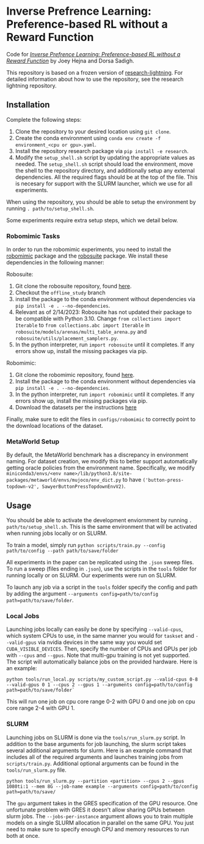 # Inverse Prefrence Learning: Preference-based RL without a Reward Function

Code for [*Inverse Prefrence Learning: Preference-based RL without a Reward Function*](https://arxiv.org/pdf/2305.15363.pdf) by Joey Hejna and Dorsa Sadigh.

This repository is based on a frozen version of [research-lightning](https://github.com/jhejna/research-lightning). For detailed information about how to use the repository, see the research lightning repository.

## Installation

Complete the following steps:
1. Clone the repository to your desired location using `git clone`.
2. Create the conda environment using `conda env create -f environment_<cpu or gpu>.yaml`.
3. Install the repository research package via `pip install -e research`.
4. Modify the `setup_shell.sh` script by updating the appropriate values as needed. The `setup_shell.sh` script should load the environment, move the shell to the repository directory, and additionally setup any external dependencies. All the required flags should be at the top of the file. This is necesary for support with the SLURM launcher, which we use for all experiments.

When using the repository, you should be able to setup the environment by running `. path/to/setup_shell.sh`.

Some experiments require extra setup steps, which we detail below.

### Robomimic Tasks
In order to run the robomimic experiments, you need to install the [robomimic](https://robomimic.github.io/docs/introduction/installation.html) package and the [robosuite](https://robosuite.ai/) package. We install these dependencies in the following manner:

Robosuite:
1. Git clone the robosuite repository, found [here](https://github.com/ARISE-Initiative/robosuite).
2. Checkout the `offline_study` branch
3. install the package to the conda environment without dependencies via `pip install -e . --no-dependencies`.
4. Relevant as of 2/14/2023: Robosuite has not updated their package to be compatible with Python 3.10. Change `from collections import Iterable` to `from collections.abc import Iterable` in `robosuite/models/arenas/multi_table_arena.py` and `robosuite/utils/placement_samplers.py`.
5. In the python interpreter, run `import robosuite` until it completes. If any errors show up, install the missing packages via pip.

Robomimic:
1. Git clone the robomimic repository, found [here](https://github.com/ARISE-Initiative/robosuite).
2. Install the package to the conda environment without dependencies via `pip install -e . --no-dependencies`.
3. In the python interpreter, run `import robomimic` until it completes. If any errors show up, install the missing packages via pip.
4. Download the datasets per the instructions [here](https://robomimic.github.io/docs/datasets/robomimic_v0.1.html)

Finally, make sure to edit the files in `configs/robomimic` to correctly point to the download locations of the dataset.

### MetaWorld Setup
By default, the MetaWorld benchmark has a discrepancy in environment naming. For dataset creation, we modify this to better support automatically getting oracle policies from the environment name. Specifically, we modify `miniconda3/envs/<env name>/lib/python3.8/site-packages/metaworld/envs/mujoco/env_dict.py` to have `('button-press-topdown-v2', SawyerButtonPressTopdownEnvV2)`.

## Usage
You should be able to activate the development enviornment by running `. path/to/setup_shell.sh`. This is the same environment that will be activated when running jobs locally or on SLURM.

To train a model, simply run `python scripts/train.py --config path/to/config --path path/to/save/folder`

All experiments in the paper can be replicated using the `.json` sweep files.  To run a sweep (files ending in `.json`), use the scripts in the `tools` folder for running locally or on SLURM. Our experiments were run on SLURM.

To launch any job via a script in the `tools` folder specify the config and path by adding the argument `--arguments config=path/to/config path=path/to/save/folder`.

### Local Jobs
Launching jobs locally can easily be done by specifying `--valid-cpus`, which system CPUs to use, in the same manner you would for `taskset` and `--valid-gpus` via nvidia devices in the same way you would set `CUDA_VISIBLE_DEVICES`. Then, specify the number of CPUs and GPUs per job with `--cpus` and `--gpus`. Note that multi-gpu training is not yet supported. The script will automatically balance jobs on the provided hardware. Here is an example:
```
python tools/run_local.py scripts/my_custom_script.py --valid-cpus 0-8 --valid-gpus 0 1 --cpus 2 --gpus 1 --arguments config=path/to/config path=path/to/save/folder`
```
This will run one job on cpu core range 0-2 with GPU 0 and one job on cpu core range 2-4 with GPU 1.

### SLURM
Launching jobs on SLURM is done via the `tools/run_slurm.py` script. In addition to the base arguments for job launching, the slurm script takes several additional arguments for slurm. Here is an example command that includes all of the required arguments and launches training jobs from `scripts/train.py`. Additional optional arguments can be found in the `tools/run_slurm.py` file.
```
python tools/run_slurm.py --partition <partition> --cpus 2 --gpus 1080ti:1 --mem 8G --job-name example --arguments config=path/to/config path=path/to/save/
```
The `gpu` argument takes in the GRES specification of the GPU resource. One unfortunate problem with GRES it doesn't allow sharing GPUs between slurm jobs.  The `--jobs-per-instance` argument allows you to train multiple models on a single SLURM allocation in parallel on the same GPU. You just need to make sure to specify enough CPU and memory resources to run both at once.
